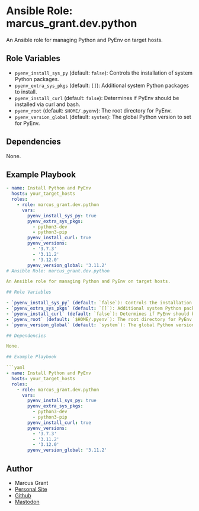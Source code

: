 # Ansible Role: marcus_grant.dev.python

An Ansible role for managing Python and PyEnv on target hosts.

## Role Variables

- `pyenv_install_sys_py` (default: `false`): Controls the installation of system Python packages.
- `pyenv_extra_sys_pkgs` (default: `[]`): Additional system Python packages to install.
- `pyenv_install_curl` (default: `false`): Determines if PyEnv should be installed via curl and bash.
- `pyenv_root` (default: `$HOME/.pyenv`): The root directory for PyEnv.
- `pyenv_version_global` (default: `system`): The global Python version to set for PyEnv.

## Dependencies

None.

## Example Playbook

```yaml
- name: Install Python and PyEnv
  hosts: your_target_hosts
  roles:
    - role: marcus_grant.dev.python
      vars:
        pyenv_install_sys_py: true
        pyenv_extra_sys_pkgs:
          - python3-dev
          - python3-pip
        pyenv_install_curl: true
        pyenv_versions:
          - '3.7.3'
          - '3.11.2'
          - '3.12.0'
        pyenv_version_global: '3.11.2'
# Ansible Role: marcus_grant.dev.python

An Ansible role for managing Python and PyEnv on target hosts.

## Role Variables

- `pyenv_install_sys_py` (default: `false`): Controls the installation of system Python packages.
- `pyenv_extra_sys_pkgs` (default: `[]`): Additional system Python packages to install.
- `pyenv_install_curl` (default: `false`): Determines if PyEnv should be installed via curl and bash.
- `pyenv_root` (default: `$HOME/.pyenv`): The root directory for PyEnv.
- `pyenv_version_global` (default: `system`): The global Python version to set for PyEnv.

## Dependencies

None.

## Example Playbook

```yaml
- name: Install Python and PyEnv
  hosts: your_target_hosts
  roles:
    - role: marcus_grant.dev.python
      vars:
        pyenv_install_sys_py: true
        pyenv_extra_sys_pkgs:
          - python3-dev
          - python3-pip
        pyenv_install_curl: true
        pyenv_versions:
          - '3.7.3'
          - '3.11.2'
          - '3.12.0'
        pyenv_version_global: '3.11.2'
```

## Author

- Marcus Grant
- [Personal Site](https://marcusgrant.me)
- [Github](https://github.com/marcus-grant)
- [Mastodon](https://fosstodon.org/@marcusgrant)
